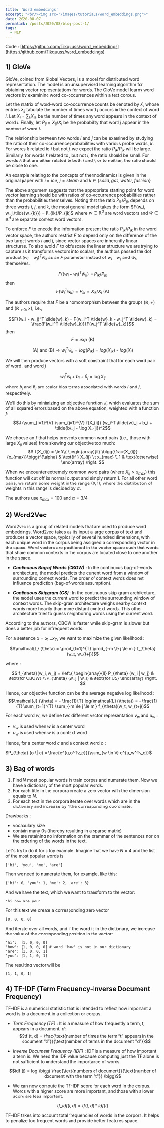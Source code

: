 ```yaml
---
title: 'Word embeddings'
excerpt: "<br/><img src='/images/tutorials/word_embeddings.png'>"
date: 2020-08-07
permalink: /posts/2020/08/blog-post-1/
tags:
  - NLP
---
```


Code : [https://github.com/Tikquuss/word_embeddings](https://github.com/Tikquuss/word_embeddings)

## 1) **GloVe**

GloVe, coined from Global Vectors, is a model for distributed word representation. The model is an unsupervised learning algorithm for obtaining vector representations for words. The GloVe model learns word vectors by examining word co-occurrences within a text corpus.  

Let the matrix of word-word co-occurrence counts be denoted by $X$, whose entries $X_{ij}$ tabulate the number of times word $j$ occurs in the context of word $i$. Let $X_i = \sum_k X_{ik}$ be the number of times any word appears
in the context of word $i$. Finally, let $P_{ij} = X_{ij}/X_i$ be the probability that word $j$ appear in the context of word $i$.

The relationship between two words $i$ and $j$ can be examined by studying the ratio of their co-occurrence probabilities with various probe words, $k$. For words $k$ related to $i$ but not $j$, we expect the ratio $P_{ik}/P_{jk}$ will be large. Similarly, for words $k$ related to $j$ but not $i$, the ratio should be small. For words $k$ that are either related to both $i$ and $j$, or to neither, the ratio should be close to one. 

An example relating to the concepts of thermodinamics is given in the original paper with $i = ice$, $j = steam$ and $k \in \{solid, gas, water, fashion\}$

The above argument suggests that the appropriate starting point for word vector learning should be with ratios of co-occurrence probabilities rather than the probabilities themselves. Noting that the ratio $P_{ik}/P_{jk}$ depends on three words $i$, $j$, and $k$, the most general model takes the form $F(w_i, w_j,\tilde{w_{k}}) = P_{ik}/P_{jk}$ where $w \in \mathbb{R}^d$ are word vectors and $\tilde{w} \in \mathbb{R}^d$ are separate context word vectors.

To enforce $F$ to encode the information present the ratio $P_{ik}/P_{jk}$ in the word vector space, the authors restrict $F$
to depend only on the difference of the two target words $i$ and $j$, since vector spaces are inherently linear structures.
To also avoid $F$ to obfuscate the linear structure we are trying to capture as it transforms vectors into scalars, the authors passed the dot product $(w_i - w_j)^T \tilde{w}_k$ as an $F$ parameter instead of $w_i - w_j$ and $\tilde{w}_k$ themselves.

$$F((w_i - w_j)^T \tilde{w}_k) = P_{ik}/P_{jk}$$ 
$\text{ then }$ 
$$F(w_i^T \tilde{w}_k) = P_{ik} = X_{ik}/X_i \text{ (A)}$$

The authors require that $F$ be a homomorphism between the groups $(\mathbb{R},+)$ and $(\mathbb{R}_{>0}, ×)$, i.e.,

$$F((w_i - w_j)^T \tilde{w}_k) = F(w_i^T \tilde{w}_k - w_j^T \tilde{w}_k) = \frac{F(w_i^T \tilde{w}_k)}{F(w_j^T \tilde{w}_k)}$$ 
$\text{ then }$ 
$$F = exp \text{ (B)}$$

$$\text{(A) and (B)} \Rightarrow w_i^T \tilde{w}_k = log(P_{ik}) = log(X_{ik}) - log(X_i)$$
 
We will then produce vectors with a soft constraint that for each word pair of word $i$ and word $j$

$$w_i^T \tilde{w}_j + b_i + \tilde{b}_j = \log X_{ij}$$

where $b_i$ and $\tilde{b}_j$ are scalar bias terms associated with words $i$ and $j$, respectively. 

We’ll do this by minimizing an objective function $J$, which evaluates the sum of all squared errors based on the above equation, weighted with a function $f$:

$$J=\sum_{i=1}^{V} \sum_{j=1}^{V} f(X_{ij}) (w_i^T \tilde{w}_j + b_i + \tilde{b}_j - \log X_{ij})^2$$

We choose an $f$ that helps prevents common word pairs (i.e., those with large $X_{ij}$ values) from skewing our objective too much:
$$
f(X_{ij}) = \left\{
    \begin{array}{ll}
        \bigg(\frac{X_{ij}}{x_{max}}\bigg)^{\alpha} & \text{if } X_{ij} \lt x_{max} \\
        1 & \text{otherwise}
    \end{array}
\right.
$$

When we encounter extremely common word pairs (where $X_{ij} \gt x_{max}$) this function will cut off its normal output and simply return $1$. For all other word pairs, we return some weight in the range $(0,1)$, where the distribution of weights in this range is decided by $\alpha$.

The authors use $x_{max} = 100 \text{ and } \alpha = 3/4$

## 2) **Word2Vec**

Word2vec is a group of related models that are used to produce word embeddings. Word2vec takes as its input a large corpus of text and produces a vector space, typically of several hundred dimensions, with each unique word in the corpus being assigned a corresponding vector in the space. Word vectors are positioned in the vector space such that words that share common contexts in the corpus are located close to one another in the space.

- ***Continuous Bag of Words (CBOW)*** : In the continuous bag-of-words architecture, the model predicts the current word from a window of surrounding context words. The order of context words does not influence prediction (bag-of-words assumption). 

- ***Continuous Skipgram (CS)*** : In the continuous skip-gram architecture, the model uses the current word to predict the surrounding window of context words. The skip-gram architecture weighs nearby context words more heavily than more distant context words. This other architecture tries to guess neighboring words using the current word. 

According to the authors, CBOW is faster while skip-gram is slower but does a better job for infrequent words.

For a sentence $x = x_1 ... x_T$, we want to maximize the given likelihood :

$$\mathcal{L} (\theta) = \prod_{t=1}^{T} \prod_{-m \le j \le m } f_{\theta}(w_t, w_{t+j})$$

where :

$$
f_{\theta}(w_i, w_j) = \left\{
    \begin{array}{ll}
        P_{\theta} (w_i | w_j) & \text{for CBOW} \\
        P_{\theta} (w_j | w_i) & \text{for CS}
    \end{array}
\right.
$$

Hence, our objective function can be the average negative log likelihood :
$$\mathcal{J} (\theta) = - \frac{1}{T} log(\mathcal{L} (\theta)) = - \frac{1}{T} \sum_{t=1}^{T} \sum_{-m \le j \le m } f_{\theta}(w_t, w_{t+j})$$

For each word $w$, we define two different vector representation $v_w$ and $u_w$ :
- $v_w$ is used when $w$ is a center word
- $u_w$ is used when $w$ is a context word

Hence, for a center word $c$ and a context word $o$ :

$P_{\theta} (o \| c) = \frac{e^{u_o^Tv_c}}{\sum_{w \in V} e^{u_w^Tv_c}}$

## **3) Bag of words**   

1. Find *N* most popular words in train corpus and numerate them. Now we have a dictionary of the most popular words.
2. For each title in the corpora create a zero vector with the dimension equals to *N*.
3. For each text in the corpora iterate over words which are in the dictionary and increase by 1 the corresponding coordinate.  

Drawbacks : 
- vocabulary size
- contain many 0s (thereby resulting in a sparse matrix)
- We are retaining no information on the grammar of the sentences nor on the ordering of the words in the text.


Let's try to do it for a toy example. Imagine that we have *N* = 4 and the list of the most popular words is 

    ['hi', 'you', 'me', 'are']

Then we need to numerate them, for example, like this: 

    {'hi': 0, 'you': 1, 'me': 2, 'are': 3}

And we have the text, which we want to transform to the vector:

    'hi how are you'

For this text we create a corresponding zero vector 

    [0, 0, 0, 0]
    
And iterate over all words, and if the word is in the dictionary, we increase the value of the corresponding position in the vector:

    'hi':  [1, 0, 0, 0]
    'how': [1, 0, 0, 0] # word 'how' is not in our dictionary
    'are': [1, 0, 0, 1]
    'you': [1, 1, 0, 1]

The resulting vector will be 

    [1, 1, 0, 1]

## 4) **TF-IDF (Term Frequency-Inverse Document Frequency)**

TF-IDF is a numerical statistic that is intended to reflect how important a word is to a document in a collection or corpus.	

- *Term Frequency (TF)* : It is a measure of how frequently a term, $t$, appears in a document, $d$:	
$$tf (t, d) = \frac{\text{number of times the term “t” appears in the document “d”}}{\text{number of terms in the document "d"}}$$

- *Inverse Document Frequency (IDF)* : IDF is a measure of how important a term is. We need the IDF value because computing just the TF alone is not sufficient to understand the importance of words.

$$idf (t) = log \bigg( \frac{\text{numbers of document}}{\text{number of document with the term "t"}} \bigg)$$

- We can now compute the TF-IDF score for each word in the corpus. Words with a higher score are more important, and those with a lower score are less important.

$$tf\_idf(t, d) = tf (t, d) * idf (t)$$

TF-IDF takes into account total frequencies of words in the corpora. It helps to penalize too frequent words and provide better features space. 


